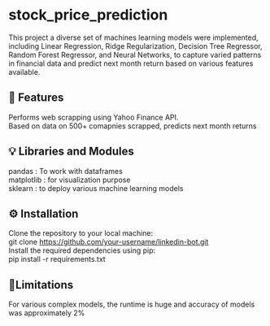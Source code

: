 # stock_price_prediction
This project a diverse set of machines learning models were implemented, including Linear Regression, Ridge Regularization, Decision Tree Regressor, Random Forest Regressor, and Neural Networks, to capture varied patterns in financial data and predict next month return based on various features available. 
## 📌 Features
Performs web scrapping using Yahoo Finance API.  
Based on data on 500+ comapnies scrapped, predicts next month returns
## 💡 Libraries and Modules
pandas : To work with dataframes  
matplotlib : for visualization purpose  
sklearn : to deploy various machine learning models

## ⚙️ Installation
Clone the repository to your local machine:  
git clone https://github.com/your-username/linkedin-bot.git  
Install the required dependencies using pip:  
pip install -r requirements.txt

## 🎯Limitations
For various complex models, the runtime is huge and accuracy of models was approximately 2% 
